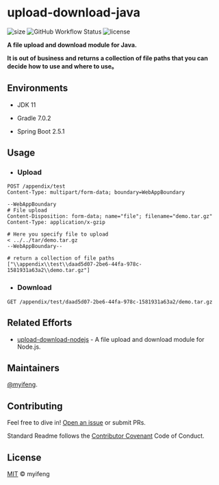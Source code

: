 # upload-download-java

![size](https://img.shields.io/github/repo-size/myifeng/upload-download-java)
![GitHub Workflow Status](https://img.shields.io/github/workflow/status/myifeng/upload-download-java/Java%20CI%20with%20Gradle)
![license](https://img.shields.io/github/license/myifeng/upload-download-java)

**A file upload and download module for Java.**

**It is out of business and returns a collection of file paths that you can decide how to use and where to use。**

## Environments

- JDK 11

- Gradle 7.0.2

- Spring Boot 2.5.1

## Usage

- ### Upload
``` http request
POST /appendix/test
Content-Type: multipart/form-data; boundary=WebAppBoundary

--WebAppBoundary
# File upload
Content-Disposition: form-data; name="file"; filename="demo.tar.gz"
Content-Type: application/x-gzip

# Here you specify file to upload
< ../../tar/demo.tar.gz
--WebAppBoundary--

# return a collection of file paths
["\\appendix\\test\\daad5d07-2be6-44fa-978c-1581931a63a2\\demo.tar.gz"]
```

- ### Download

```http request
GET /appendix/test/daad5d07-2be6-44fa-978c-1581931a63a2/demo.tar.gz
```
## Related Efforts

- [upload-download-nodejs](https://github.com/myifeng/upload-download-nodejs) - A file upload and download module for Node.js.

## Maintainers

[@myifeng](https://github.com/myifeng).

## Contributing

Feel free to dive in! [Open an issue](https://github.com/myifeng/upload-download-java/issues/new) or submit PRs.

Standard Readme follows the [Contributor Covenant](http://contributor-covenant.org/version/1/3/0/) Code of Conduct.

## License

[MIT](LICENSE) © myifeng


